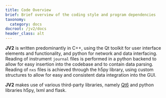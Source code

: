 ```yaml
---
title: Code Overview
brief: Brief overview of the coding style and program dependencies
taxonomy:
  category: docs
docroot: /jv2/docs
header_class: alt
---
```


**JV2** is written predominantly in C++, using the Qt toolkit for user interface elements and functionality, and python for network and data interfacing. Reading of instrument `journal` files is performed in a python backend to allow for easy insertion into the codebase and to contain data parsing. Reading of `nxs` files is achieved through the h5py library, using custom structures to allow for easy and consistent data integration into the GUI.

**JV2** makes use of various third-party libraries, namely [Qt6](http://www.qt.io) and python libraries h5py, lxml and flask.